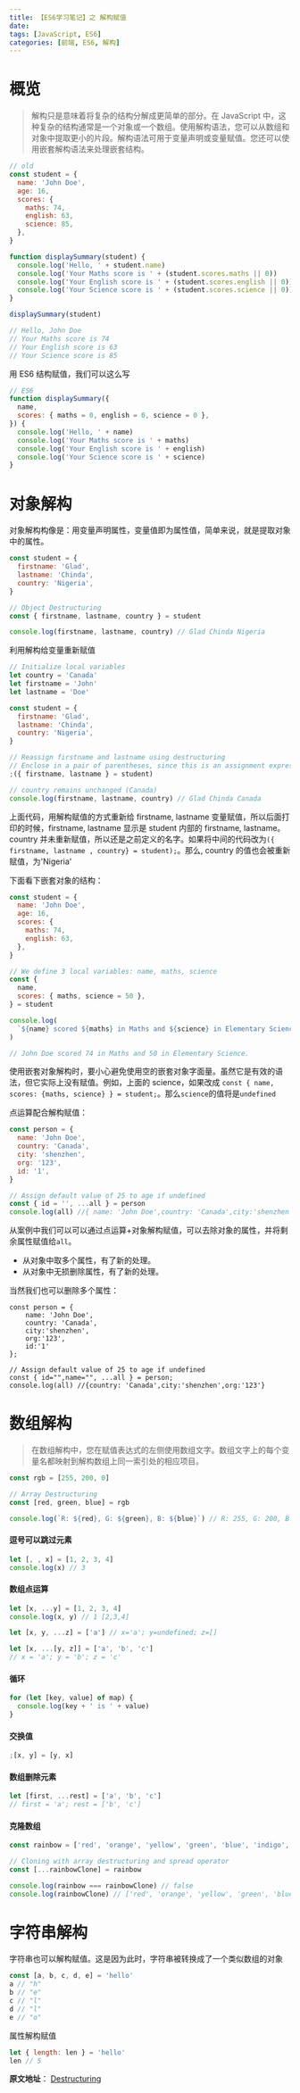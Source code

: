 ```yaml
---
title: 【ES6学习笔记】之 解构赋值
date:
tags: [JavaScript, ES6]
categories: [前端, ES6, 解构]
---
```


# 概览

> 解构只是意味着将复杂的结构分解成更简单的部分。在 JavaScript 中，这种复杂的结构通常是一个对象或一个数组。使用解构语法，您可以从数组和对象中提取更小的片段。解构语法可用于变量声明或变量赋值。您还可以使用嵌套解构语法来处理嵌套结构。

```javascript
// old
const student = {
  name: 'John Doe',
  age: 16,
  scores: {
    maths: 74,
    english: 63,
    science: 85,
  },
}

function displaySummary(student) {
  console.log('Hello, ' + student.name)
  console.log('Your Maths score is ' + (student.scores.maths || 0))
  console.log('Your English score is ' + (student.scores.english || 0))
  console.log('Your Science score is ' + (student.scores.science || 0))
}

displaySummary(student)

// Hello, John Doe
// Your Maths score is 74
// Your English score is 63
// Your Science score is 85
```

用 ES6 结构赋值，我们可以这么写

```javascript
// ES6
function displaySummary({
  name,
  scores: { maths = 0, english = 0, science = 0 },
}) {
  console.log('Hello, ' + name)
  console.log('Your Maths score is ' + maths)
  console.log('Your English score is ' + english)
  console.log('Your Science score is ' + science)
}
```

# 对象解构

对象解构构像是：用变量声明属性，变量值即为属性值，简单来说，就是提取对象中的属性。

```javascript
const student = {
  firstname: 'Glad',
  lastname: 'Chinda',
  country: 'Nigeria',
}

// Object Destructuring
const { firstname, lastname, country } = student

console.log(firstname, lastname, country) // Glad Chinda Nigeria
```

利用解构给变量重新赋值

```javascript
// Initialize local variables
let country = 'Canada'
let firstname = 'John'
let lastname = 'Doe'

const student = {
  firstname: 'Glad',
  lastname: 'Chinda',
  country: 'Nigeria',
}

// Reassign firstname and lastname using destructuring
// Enclose in a pair of parentheses, since this is an assignment expression
;({ firstname, lastname } = student)

// country remains unchanged (Canada)
console.log(firstname, lastname, country) // Glad Chinda Canada
```

上面代码，用解构赋值的方式重新给 firstname, lastname 变量赋值，所以后面打印的时候，firstname, lastname 显示是 student 内部的 firstname, lastname。country 并未重新赋值，所以还是之前定义的名字。如果将中间的代码改为`({ firstname, lastname , country} = student);`。那么, country 的值也会被重新赋值，为'Nigeria'

下面看下嵌套对象的结构：

```javascript
const student = {
  name: 'John Doe',
  age: 16,
  scores: {
    maths: 74,
    english: 63,
  },
}

// We define 3 local variables: name, maths, science
const {
  name,
  scores: { maths, science = 50 },
} = student

console.log(
  `${name} scored ${maths} in Maths and ${science} in Elementary Science.`
)

// John Doe scored 74 in Maths and 50 in Elementary Science.
```

使用嵌套对象解构时，要小心避免使用空的嵌套对象字面量。虽然它是有效的语法，但它实际上没有赋值。例如，上面的 science，如果改成 `const { name, scores: {maths, science} } = student;`。那么`science`的值将是`undefined`

点运算配合解构赋值：

```javascript
const person = {
  name: 'John Doe',
  country: 'Canada',
  city: 'shenzhen',
  org: '123',
  id: '1',
}

// Assign default value of 25 to age if undefined
const { id = '', ...all } = person
console.log(all) //{ name: 'John Doe',country: 'Canada',city:'shenzhen',org:'123',}
```

从案例中我们可以可以通过点运算+对象解构赋值，可以去除对象的属性，并将剩余属性赋值给`all`。

- 从对象中取多个属性，有了新的处理。
- 从对象中无损删除属性，有了新的处理。

当然我们也可以删除多个属性：

```
const person = {
    name: 'John Doe',
    country: 'Canada',
    city:'shenzhen',
    org:'123',
    id:'1'
};

// Assign default value of 25 to age if undefined
const { id="",name="", ...all } = person;
console.log(all) //{country: 'Canada',city:'shenzhen',org:'123'}
```

# 数组解构

> 在数组解构中，您在赋值表达式的左侧使用数组文字。数组文字上的每个变量名都映射到解构数组上同一索引处的相应项目。

```javascript
const rgb = [255, 200, 0]

// Array Destructuring
const [red, green, blue] = rgb

console.log(`R: ${red}, G: ${green}, B: ${blue}`) // R: 255, G: 200, B: 0
```

#### 逗号可以跳过元素

```javascript
let [, , x] = [1, 2, 3, 4]
console.log(x) // 3
```

#### 数组点运算

```javascript
let [x, ...y] = [1, 2, 3, 4]
console.log(x, y) // 1 [2,3,4]

let [x, y, ...z] = ['a'] // x='a'; y=undefined; z=[]

let [x, ...[y, z]] = ['a', 'b', 'c']
// x = 'a'; y = 'b'; z = 'c'
```

#### 循环

```javascript
for (let [key, value] of map) {
  console.log(key + ' is ' + value)
}
```

#### 交换值

```javascript
;[x, y] = [y, x]
```

#### 数组删除元素

```javascript
let [first, ...rest] = ['a', 'b', 'c']
// first = 'a'; rest = ['b', 'c']
```

#### 克隆数组

```javascript
const rainbow = ['red', 'orange', 'yellow', 'green', 'blue', 'indigo', 'violet']

// Cloning with array destructuring and spread operator
const [...rainbowClone] = rainbow

console.log(rainbow === rainbowClone) // false
console.log(rainbowClone) // ['red', 'orange', 'yellow', 'green', 'blue', 'indigo', 'violet']
```

# 字符串解构

字符串也可以解构赋值。这是因为此时，字符串被转换成了一个类似数组的对象

```javascript
const [a, b, c, d, e] = 'hello'
a // "h"
b // "e"
c // "l"
d // "l"
e // "o"
```

属性解构赋值

```javascript
let { length: len } = 'hello'
len // 5
```

**原文地址**： [Destructuring](https://github.com/yihan12/build-up_ES6-ES12/blob/main/variable/Destructuring.md)
